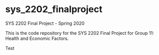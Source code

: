 # sys_2202_finalproject
SYS 2202 Final Project - Spring 2020


This is the code repository for the SYS 2202 Final Project for Group 11: Health and Economic Factors.

Test